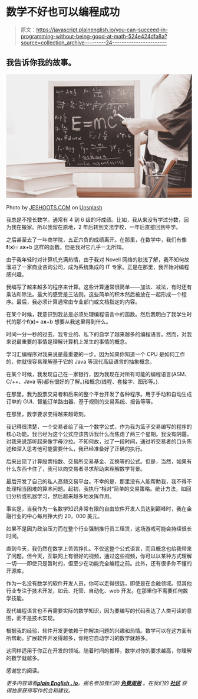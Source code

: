 # 数学不好也可以编程成功

> 原文：<https://javascript.plainenglish.io/you-can-succeed-in-programming-without-being-good-at-math-524e424dfa8a?source=collection_archive---------24----------------------->

## 我告诉你我的故事。

![](img/a7755579cd26320e77c2d0221c8444b0.png)

Photo by [JESHOOTS.COM](https://unsplash.com/@jeshoots?utm_source=medium&utm_medium=referral) on [Unsplash](https://unsplash.com?utm_source=medium&utm_medium=referral)

我总是不擅长数学。通常有 4 到 6 级的坏成绩。比如，我从来没有学过分数，因为我在搬家。所以我留在原地，2 年后转到文法学校，一年后直接回到中学。

之后甚至去了一年商学院，五正六负的成绩离开。在那里，在数学中，我们有像**f**(**x**)= a**x**+b 这样的函数。但是我对它几乎一无所知。

由于我年轻时对计算机充满热情，由于我对 Novell 网络的肤浅了解，我不知何故溜进了一家商业咨询公司，成为系统集成的 IT 专家。正是在那里，我开始对编程感兴趣。

我编写了越来越多的程序来计算。这些计算通常很简单——加法、减法，有时还有乘法和除法。最大的感受是三法则。这些简单的积木然后被放在一起形成一个程序。最后，我必须计算通常由专业部门或文档指定的内容。

在某个时候，我意识到我总是必须处理编程语言中的函数。然后我明白了我学生时代的那个**f**(**x**)= a**x**+b 想要从我这里得到什么。

时间一分一秒的过去，我专业的、私下的自学了越来越多的编程语言。然而，对我来说最重要的事情是理解计算机上发生的事情的概念。

学习汇编程序对我来说是最重要的一步。因为如果你知道一个 CPU 是如何工作的，你就很容易理解基于它的 Java 等现代高级语言的抽象概念。

在某个时候，我发现自己在一家银行，因为我现在对所有可能的编程语言(ASM、C/++、Java 等)都有很好的了解。)和概念(线程、套接字、图形等。).

在那里，我为股票交易者和后来的整个平台开发了各种程序。用于手动和自动生成订单的 GUI、智能订单路由器、基于规则的交易系统、报告等等。

在那里，数学要求变得越来越苛刻。

我记得很清楚，一个交易者给了我一个数学公式，作为我为篮子交易编写的程序的核心功能。我已经为这个公式应该告诉我什么而焦虑了两三个星期。我没有阴霾。对我来说那听起来像字母沙拉。不知何故，过了一段时间，通过听交易者的口头陈述和深入思考他可能需要什么，我已经准备好了正确的执行。

后来出现了计算股票指数、交易所交易基金、互换等的公式。但是，当然，如果有什么东西卡住了，我可以向交易者寻求帮助来理解数学背景。

最后开发了自己的私人高频交易平台。不幸的是，那里没有人能帮助我，我不得不处理相当困难的算术问题。起初，我执行“相对”简单的交易策略。统计方法，如回归分析或机器学习，然后越来越多地发挥作用。

事实是，当我作为一名数学知识非常有限的自由软件开发人员达到巅峰时，我在金融行业的中心每月挣大约 20，000 美元。

如果不是因为政治压力而在整个行业强制推行员工租赁，这场游戏可能会持续很长时间。

直到今天，我仍然在数学上苦苦挣扎。不仅这整个公式语言，而且概念也给我带来了问题。但今天，互联网上有很好的视频，通过这些视频，你可以以某种方式理解一切——即使只是暂时的，但至少在功能完全编程之前。此外，还有很多你不懂的开源库。

作为一名没有数学的软件开发人员，你可以走得很远，即使是在金融领域。但其他行业专注于技术开发，如云、托管、自动化、web 开发。在那里你不需要任何数学技能。

现代编程语言也不再需要实际的数学知识，因为要编写的代码表达了人类可读的意图，而不是技术实现。

根据我的经验，软件开发更依赖于你解决问题的兴趣和热情。数学可以在这方面有所帮助。扩展软件开发得越多，你用它自动学习的数学就越多。

这同样适用于你正在开发的领域。随着时间的推移，数学对你的要求越高，你理解的数学就越多。

感谢您的阅读。

*更多内容请看*[***plain English . io***](http://plainenglish.io/)*。报名参加我们的* [***免费周报***](http://newsletter.plainenglish.io/) *。在我们的* [***社区***](https://discord.gg/GtDtUAvyhW) *获得独家获得写作机会和建议。*